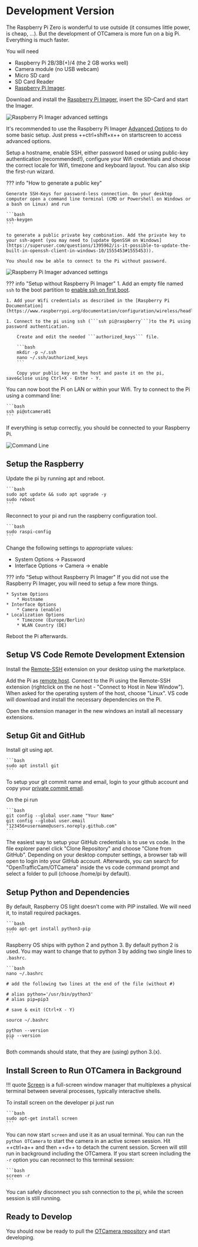 # Development Version

The Raspberry Pi Zero is wonderful to use outside (it consumes little power, is cheap, ...).
But the development of OTCamera is more fun on a big Pi. Everything is much faster.

You will need

* Raspberry Pi 2B/3B(+)/4 (the 2 GB works well)
* Camera module (no USB webcam)
* Micro SD card
* SD Card Reader
* [Raspberry Pi Imager](https://www.raspberrypi.org/software/).

Download and install the [Raspberry Pi Imager](https://www.raspberrypi.org/software/), insert the SD-Card and start the Imager.

![Raspberry Pi Imager advanced settings](rpi_imager_1.png)

It's recommended to use the Raspberry Pi Imager [Advanced Options](https://www.raspberrypi.org/blog/raspberry-pi-imager-update-to-v1-6/) to do some basic setup.
Just press ++ctrl+shift+x++ on startscreen to access advanced options.

Setup a hostname, enable SSH, either password based or using public-key authentication (recommended!), configure your Wifi credentials and choose the correct locale for Wifi, timezone and keyboard layout. You can also skip the first-run wizard.

??? info "How to generate a public key"

    Generate SSH-Keys for password-less connection. On your desktop computer open a command line terminal (CMD or Powershell on Windows or a bash on Linux) and run

    ```bash
    ssh-keygen
    ```

    to generate a public private key combination. Add the private key to your ssh-agent (you may need to [update OpenSSH on Windows](https://superuser.com/questions/1395962/is-it-possible-to-update-the-built-in-openssh-client-in-windows-10/1555453#1555453)).

    You should now be able to connect to the Pi without password.

![Raspberry Pi Imager advanced settings](rpi_imager_2.png)

??? info "Setup without Raspberry Pi Imager"
    1. Add an empty file named ```ssh``` to the boot partition to [enable ssh on first boot](https://www.raspberrypi.org/documentation/remote-access/ssh/README.md).

    1. Add your Wifi credentials as described in the [Raspberry Pi Documentation](https://www.raspberrypi.org/documentation/configuration/wireless/headless.md)

    1. Connect to the pi using ssh (```ssh pi@raspberry```)to the Pi using password authentication.

        Create and edit the needed ```authorized_keys``` file.

        ```bash
        mkdir -p ~/.ssh
        nano ~/.ssh/authorized_keys
        ```

        Copy your public key on the host and paste it on the pi, save&close using Ctrl+X - Enter - Y.

You can now boot the Pi on LAN or within your Wifi.
Try to connect to the Pi using a command line:

    ```bash
    ssh pi@otcamera01
    ```

If everything is setup correctly, you should be connected to your Raspberry Pi.

![Command Line](login_ssh.png)

## Setup the Raspberry

Update the pi by running apt and reboot.

    ```bash
    sudo apt update && sudo apt upgrade -y
    sudo reboot
    ```

Reconnect to your pi and run the raspberry configuration tool.

    ```bash
    sudo raspi-config
    ```

Change the following settings to appropriate values:

* System Options &rightarrow; Password
* Interface Options &rightarrow; Camera &rightarrow; enable

??? info "Setup without Raspberry Pi Imager"
    If you did not use the Raspberry Pi Imager, you will need to setup a few more things.

    * System Options
        * Hostname
    * Interface Options
        * Camera (enable)
    * Localization Options
        * Timezone (Europe/Berlin)
        * WLAN Country (DE)

Reboot the Pi afterwards.

## Setup VS Code Remote Development Extension

Install the [Remote-SSH](https://marketplace.visualstudio.com/items?itemName=ms-vscode-remote.vscode-remote-extensionpack) extension on your desktop using the marketplace.

Add the Pi as [remote host](https://code.visualstudio.com/docs/remote/ssh#_connect-to-a-remote-host).
Connect to the Pi using the Remote-SSH extension (rightclick on the ne host - "Connect to Host in New Window"). When asked for the operating system of the host, choose "Linux". VS code will download and install the necessary dependencies on the Pi.

Open the extension manager in the new windows an install all necessary extensions.

## Setup Git and GitHub

Install git using apt.

    ```bash
    sudo apt install git
    ```

To setup your git commit name and email, login to your github account and copy your [private commit email](https://docs.github.com/en/free-pro-team@latest/github/setting-up-and-managing-your-github-user-account/setting-your-commit-email-address).

On the pi run

    ```bash
    git config --global user.name "Your Name"
    git config --global user.email "123456+username@users.noreply.github.com"
    ```

The easiest way to setup your GitHub credentials is to use vs code. In the file explorer panel click "Clone Repository" and choose "Clone from GitHub". Depending on your desktop computer settings, a browser tab will open to login into your GitHub account. Afterwards, you can search for "OpenTrafficCam/OTCamera" inside the vs code command prompt and select a folder to pull (choose /home/pi by default).

## Setup Python and Dependencies

By default, Raspberry OS light doesn't come with PIP installed. We will need it, to install required packages.

    ```bash
    sudo apt-get install python3-pip
    ```

Raspberry OS ships with python 2 and python 3. By default python 2 is used. You may want to change that to python 3 by adding two single lines to ```.bashrc```.

    ```bash
    nano ~/.bashrc

    # add the following two lines at the end of the file (without #)

    # alias python='/usr/bin/python3'
    # alias pip=pip3

    # save & exit (Ctrl+X - Y)

    source ~/.bashrc

    python --version
    pip --version
    ```

Both commands should state, that they are (using) python 3.(x).

## Install Screen to Run OTCamera in Background

!!! quote
    [Screen](https://www.gnu.org/software/screen/) is a full-screen window manager that multiplexes a physical terminal between several processes, typically interactive shells.

To install screen on the developer pi just run

    ```bash
    sudo apt-get install screen
    ```

You can now start ```screen``` and use it as an usual terminal. You can run the ```python OTCamera``` to start the camera in an active screen session. Hit ++ctrl+a++ and then ++d++ to detach the current session. Screen will still run in background including the OTCamera. If you start screen including the ```-r``` option you can reconnect to this terminal session:

    ```bash
    screen -r
    ```

You can safely disconnect you ssh connection to the pi, while the screen session is still running.

## Ready to Develop

You should now be ready to pull the [OTCamera repository](https://github.com/OpenTrafficCam/OTCamera) and start developing.
